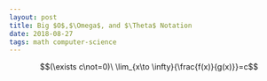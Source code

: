 ```yaml
---
layout: post
title: Big $O$,$\Omega$, and $\Theta$ Notation
date: 2018-08-27
tags: math computer-science
---
```




$$(\exists c\not=0)\ \lim_{x\to \infty}{\frac{f(x)}{g(x)}}=c$$
